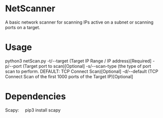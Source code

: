# NetScanner
A basic network scanner for scanning IPs active on a subnet or scanning ports on a target.

# Usage
python3 netScan.py 
-t/--target (Target IP Range / IP address)[Required] 
-p/--port (Target port to scan)[Optional] 
-s/--scan-type (the type of port scan to perform. DEFAULT: TCP Connect Scan)[Optional]
-d/--default (TCP Connect Scan of the first 1000 ports of the Target IP)[Optional]

# Dependencies
Scapy:
    pip3 install scapy
